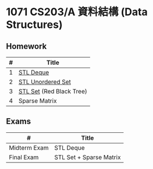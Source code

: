 # 1071 CS203/A 資料結構 (Data Structures)

## Homework

| #    | Title                                                        |
| ---- | ------------------------------------------------------------ |
| 1    | [STL Deque](http://www.cplusplus.com/reference/deque/deque/) |
| 2    | [STL Unordered Set](http://www.cplusplus.com/reference/unordered_set/) |
| 3    | [STL Set](http://www.cplusplus.com/reference/set/) (Red Black Tree) |
| 4    | Sparse Matrix                                                |

## Exams

| #            | Title                   |
| ------------ | ----------------------- |
| Midterm Exam | STL Deque               |
| Final Exam   | STL Set + Sparse Matrix |

